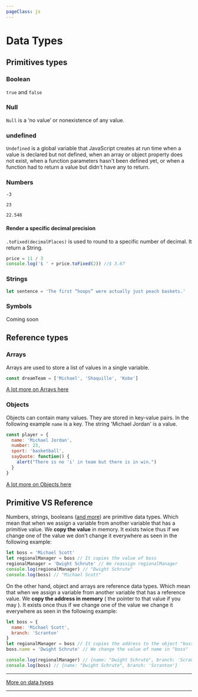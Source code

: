 ```yaml
---
pageClass: js
---
```


# Data Types

## Primitives types

### Boolean

`true` and `false`

### Null

`Null` is a ‘no value’ or nonexistence of any value.

### undefined

`Undefined` is a global variable that JavaScript creates at run time when a value is declared but not defined, when an array or object property does not exist, when a function parameters hasn't been defined yet, or when a function had to return a value but didn't have any to return.

### Numbers

```
-3
```

```
23
```

```
22.548
```

#### Render a specific decimal precision

`.toFixed(decimalPlaces)` is used to round to a specific number of decimal. It return a String.

```js
price = 11 / 3
console.log('$ ' + price.toFixed(2)) //$ 3.67
```

### Strings

```js
let sentence = 'The first “hoops” were actually just peach baskets.'
```

### Symbols

Coming soon

## Reference types

### Arrays

Arrays are used to store a list of values in a single variable.

```javascript
const dreamTeam = ['Michael', 'Shaquille', 'Kobe']
```

[A lot more on Arrays here](/javascript/arrays)

### Objects

Objects can contain many values. They are stored in key-value pairs. In the following example `name` is a key. The string 'Michael Jordan' is a value.

```js
const player = {
  name: 'Michael Jordan',
  number: 23,
  sport: 'basketball',
  sayQuote: function() {
    alert("There is no 'i' in team but there is in win.")
  }
}
```

[A lot more on Objects here](/javascript/objects)

## Primitive VS Reference

Numbers, strings, booleans ([and more](http://localhost:8080/javascript/data-types.html#primitives-types)) are primitive data types. Which mean that when we assign a variable from another variable that has a primitive value. We **copy the value** in memory. It exists twice thus if we change one of the value we don't change it everywhere as seen in the following example:

```js
let boss = 'Michael Scott'
let regionalManager = boss // It copies the value of boss
regionalManager = 'Dwight Schrute' // We reassign regionalManager
console.log(regionalManager) // "Dwight Schrute"
console.log(boss) // "Michael Scott"
```

On the other hand, object and arrays are reference data types. Which mean that when we assign a variable from another variable that has a reference value. We **copy the address in memory** ( the pointer to that value if you may ). It exists once thus if we change one of the value we change it everywhere as seen in the following example:

```js
let boss = {
  name: 'Michael Scott',
  branch: 'Scranton'
}
let regionalManager = boss // It copies the address to the object "boss"
boss.name = 'Dwight Schrute' // We change the value of name in "boss"

console.log(regionalManager) // {name: "Dwight Schrute", branch: 'Scranton'}
console.log(boss) // {name: "Dwight Schrute", branch: 'Scranton'}
```

---

[More on data types](https://developer.mozilla.org/en-US/docs/Web/JavaScript/Data_structures)

---
